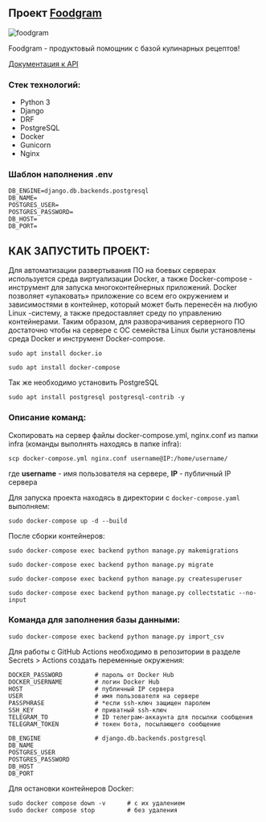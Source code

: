 ## Проект [Foodgram](http://51.250.26.33)

![foodgram](https://github.com/IgorArefev/foodgram-project-react/actions/workflows/main.yml/badge.svg?branch=master)

Foodgram - продуктовый помощник с базой кулинарных рецептов!

[Документация к API](http://51.250.26.33/api/docs/)

### Стек технологий:
- Python 3
- Django
- DRF
- PostgreSQL
- Docker
- Gunicorn
- Nginx

### Шаблон наполнения .env
```
DB_ENGINE=django.db.backends.postgresql
DB_NAME=
POSTGRES_USER=
POSTGRES_PASSWORD=
DB_HOST=
DB_PORT=
```

## КАК ЗАПУСТИТЬ ПРОЕКТ:
Для автоматизации развертывания ПО на боевых серверах используется среда виртуализации Docker, а также Docker-compose - инструмент для запуска многоконтейнерных приложений. Docker позволяет «упаковать» приложение со всем его окружением и зависимостями в контейнер, который может быть перенесён на любую Linux -систему, а также предоставляет среду по управлению контейнерами. Таким образом, для разворачивания серверного ПО достаточно чтобы на сервере с ОС семейства Linux были установлены среда Docker и инструмент Docker-compose.
```
sudo apt install docker.io
```
```
sudo apt install docker-compose
```

Так же необходимо установить PostgreSQL
```
sudo apt install postgresql postgresql-contrib -y
```

### Описание команд:
Скопировать на сервер файлы docker-compose.yml, nginx.conf из папки infra (команды выполнять находясь в папке infra):
```
scp docker-compose.yml nginx.conf username@IP:/home/username/
```
где **username** - имя пользователя на сервере, **IP** - публичный IP сервера

Для запуска проекта находясь в директории с ```docker-compose.yaml``` выполняем:
```
sudo docker-compose up -d --build 
```

После сборки контейнеров:
```
sudo docker-compose exec backend python manage.py makemigrations
```
```
sudo docker-compose exec backend python manage.py migrate
```
```
sudo docker-compose exec backend python manage.py createsuperuser
```
```
sudo docker-compose exec backend python manage.py collectstatic --no-input
```

### Команда для заполнения базы данными:

```
sudo docker-compose exec backend python manage.py import_csv
```


Для работы с GitHub Actions необходимо в репозитории в разделе Secrets > Actions создать переменные окружения:
```
DOCKER_PASSWORD         # пароль от Docker Hub
DOCKER_USERNAME         # логин Docker Hub
HOST                    # публичный IP сервера
USER                    # имя пользователя на сервере
PASSPHRASE              # *если ssh-ключ защищен паролем
SSH_KEY                 # приватный ssh-ключ
TELEGRAM_TO             # ID телеграм-аккаунта для посылки сообщения
TELEGRAM_TOKEN          # токен бота, посылающего сообщение

DB_ENGINE               # django.db.backends.postgresql
DB_NAME                  
POSTGRES_USER            
POSTGRES_PASSWORD        
DB_HOST                  
DB_PORT                 
```

Для остановки контейнеров Docker:
```
sudo docker compose down -v      # с их удалением
sudo docker compose stop         # без удаления
```
